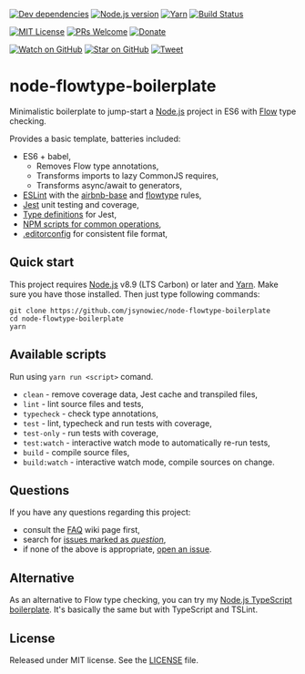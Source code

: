 [![Dev dependencies][dependencies-badge]][dependencies]
[![Node.js version][nodejs-badge]][nodejs]
[![Yarn][yarn-badge]][yarn]
[![Build Status][travis-badge]][travis-ci]

[![MIT License][license-badge]][LICENSE]
[![PRs Welcome][prs-badge]][prs]
[![Donate][donate-badge]][donate]

[![Watch on GitHub][github-watch-badge]][github-watch]
[![Star on GitHub][github-star-badge]][github-star]
[![Tweet][twitter-badge]][twitter]

# node-flowtype-boilerplate

Minimalistic boilerplate to jump-start a [Node.js][nodejs] project in ES6 with [Flow][flowtype] type checking.

Provides a basic template, batteries included:

+ ES6 + babel,
  + Removes Flow type annotations,
  + Transforms imports to lazy CommonJS requires,
  + Transforms async/await to generators,
+ [ESLint][eslint] with the [airbnb-base][airbnb-base] and [flowtype][eslint-flowtype] rules,
+ [Jest][jest] unit testing and coverage,
+ [Type definitions][flow-typed] for Jest,
+ [NPM scripts for common operations](#available-scripts),
+ [.editorconfig][editorconfig] for consistent file format,

## Quick start

This project requires [Node.js][nodejs] v8.9 (LTS Carbon) or later and [Yarn][yarn]. Make sure you have those installed. Then just type following commands:

```
git clone https://github.com/jsynowiec/node-flowtype-boilerplate
cd node-flowtype-boilerplate
yarn
```

## Available scripts

Run using `yarn run <script>` comand.

+ `clean` - remove coverage data, Jest cache and transpiled files,
+ `lint` - lint source files and tests,
+ `typecheck` - check type annotations,
+ `test` - lint, typecheck and run tests with coverage,
+ `test-only` - run tests with coverage,
+ `test:watch` - interactive watch mode to automatically re-run tests, 
+ `build` - compile source files,
+ `build:watch` - interactive watch mode, compile sources on change.

## Questions

If you have any questions regarding this project:

* consult the [FAQ][wiki-faq] wiki page first,
* search for [issues marked as *question*][issues-question],
* if none of the above is appropriate, [open an issue][new-issue].

## Alternative

As an alternative to Flow type checking, you can try my [Node.js TypeScript boilerplate][ts-boilerplate]. It's basically the same but with TypeScript and TSLint.

## License
Released under MIT license. See the [LICENSE](https://github.com/jsynowiec/node-flowtype-boilerplate/blob/master/LICENSE) file.

[dependencies-badge]: https://david-dm.org/jsynowiec/node-flowtype-boilerplate/dev-status.svg?style=flat-square
[dependencies]: https://david-dm.org/jsynowiec/node-flowtype-boilerplate?type=dev
[nodejs-badge]: https://img.shields.io/badge/node->=%208.9-blue.svg?style=flat-square
[nodejs]: https://nodejs.org/dist/latest-v8.x/docs/api/
[yarn-badge]: https://img.shields.io/badge/yarn-blue.svg?style=flat-square
[yarn]: https://yarnpkg.com
[travis-badge]: https://travis-ci.org/jsynowiec/node-flowtype-boilerplate.svg?branch=master
[travis-ci]: https://travis-ci.org/jsynowiec/node-flowtype-boilerplate
[license-badge]: https://img.shields.io/badge/license-MIT-blue.svg?style=flat-square
[license]: https://github.com/jsynowiec/node-flowtype-boilerplate/blob/master/LICENSE
[prs-badge]: https://img.shields.io/badge/PRs-welcome-brightgreen.svg?style=flat-square
[prs]: http://makeapullrequest.com
[donate-badge]: https://img.shields.io/badge/$-support-green.svg?style=flat-square
[donate]: http://bit.ly/donate-js
[github-watch-badge]: https://img.shields.io/github/watchers/jsynowiec/node-flowtype-boilerplate.svg?style=social
[github-watch]: https://github.com/jsynowiec/node-flowtype-boilerplate/watchers
[github-star-badge]: https://img.shields.io/github/stars/jsynowiec/node-flowtype-boilerplate.svg?style=social
[github-star]: https://github.com/jsynowiec/node-flowtype-boilerplate/stargazers
[twitter]: https://twitter.com/intent/tweet?text=Check%20out%20this%20Node.js%20ES6+%20@flowtype%20boilerplate%20https://github.com/jsynowiec/node-flowtype-boilerplate%20%F0%9F%91%8D
[twitter-badge]: https://img.shields.io/twitter/url/https/jsynowiec/node-flowtype-boilerplate.svg?style=social
[jest]: https://facebook.github.io/jest/

[flowtype]: https://flowtype.org/
[eslint]: http://eslint.org/
[airbnb-base]: https://github.com/airbnb/javascript/tree/master/packages/eslint-config-airbnb-base
[eslint-flowtype]: https://www.npmjs.com/package/eslint-plugin-flowtype
[flow-typed]: https://github.com/flowtype/flow-typed
[editorconfig]: https://github.com/jsynowiec/node-flowtype-boilerplate/blob/master/.editorconfig

[ts-boilerplate]: https://github.com/jsynowiec/node-typescript-boilerplate

[wiki-faq]: https://github.com/jsynowiec/node-flowtype-boilerplate/wiki/FAQ

[new-issue]: https://github.com/jsynowiec/node-flowtype-boilerplate/issues/new
[issues-question]: https://github.com/jsynowiec/node-flowtype-boilerplate/issues?utf8=✓&q=label%3Aquestion%20
